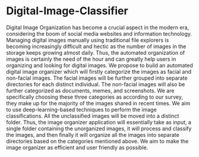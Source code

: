 # Digital-Image-Classifier
Digital Image Organization has become a crucial aspect in the modern
era, considering the boom of social media websites and information
technology. Managing digital images manually using traditional file explorers
is becoming increasingly difficult and hectic as the number of images in the
storage keeps growing almost daily. Thus, the automated organization of
images is certainly the need of the hour and can greatly help users in
organizing and looking for digital images.
We propose to build an automated digital image organizer which will
firstly categorize the images as facial and non-facial images. The facial
images will be further grouped into separate directories for each distinct
individual. The non-facial images will also be further categorized as
documents, memes, and screenshots. We are specifically choosing these
three categories as according to our survey, they make up for the majority
of the images shared in recent times. We aim to use deep-learning-based
techniques to perform the image classifications. All the unclassified images
will be moved into a distinct folder. Thus, the image organizer application
will essentially take as input, a single folder containing the unorganized
images, it will process and classify the images, and then finally it will
organize all the images into separate directories based on the categories
mentioned above. We aim to make the image organizer as efficient and user
friendly as possible.
